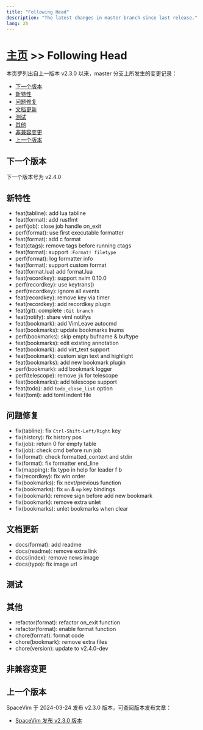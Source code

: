```yaml
---
title: "Following Head"
description: "The latest changes in master branch since last release."
lang: zh
---
```


# [主页](../) >> Following Head

本页罗列出自上一版本 v2.3.0 以来，master 分支上所发生的变更记录：

<!-- vim-markdown-toc GFM -->

- [下一个版本](#下一个版本)
- [新特性](#新特性)
- [问题修复](#问题修复)
- [文档更新](#文档更新)
- [测试](#测试)
- [其他](#其他)
- [非兼容变更](#非兼容变更)
- [上一个版本](#上一个版本)

<!-- vim-markdown-toc -->

## 下一个版本

下一个版本号为 v2.4.0

<!--
call SpaceVim#dev#followHEAD#update('cn')
-->
<!-- SpaceVim follow HEAD start -->
## 新特性

- feat(tabline): add lua tabline
- feat(format): add rustfmt
- perf(job): close job handle on_exit
- perf(format): use first executable formatter
- feat(format): add c format
- feat(ctags): remove tags before running ctags
- feat(format): support `:Format! filetype`
- perf(format): log formatter info
- feat(format): support custom format
- feat(format.lua) add format.lua
- feat(recordkey): support nvim 0.10.0
- perf(recordkey): use keytrans()
- perf(recordkey): ignore all events
- feat(recordkey): remove key via timer
- feat(recordkey): add recordkey plugin
- feat(git): complete `:Git branch`
- feat(notify): share viml notifys
- feat(bookmark): add VimLeave autocmd
- feat(bookmarks): update bookmarks lnums
- perf(bookmarks): skip empty bufname & buftype
- feat(bookmarks): edit existing annotation
- feat(bookmark): add virt_text support
- feat(bookmark): custom sign text and highlight
- feat(bookmarks): add new bookmark plugin
- perf(bookmark): add bookmark logger
- perf(telescope): remove `jk` for telescope
- feat(bookmarks): add telescope support
- feat(todo): add `todo_close_list` option
- feat(toml): add toml indent file

## 问题修复

- fix(tabline): fix `Ctrl-Shift-Left/Right` key
- fix(history): fix history pos
- fix(job): return 0 for empty table
- fix(job): check cmd before run job
- fix(format): check formatted_context and stdin
- fix(format): fix formatter end_line
- fix(mapping): fix typo in help for leader f b
- fix(recordkey): fix win order
- fix(bookmarks): fix next/previous function
- fix(bookmarks): fix `mn` & `mp` key bindings
- fix(bookmark): remove sign before add new bookmark
- fix(bookmark): remove extra unlet
- fix(bookmarks): unlet bookmarks when clear

## 文档更新

- docs(format): add readme
- docs(readme): remove extra link
- docs(index): remove news image
- docs(typo): fix image url

## 测试


## 其他

- refactor(format): refactor on_exit function
- refactor(format): enable format function
- chore(format): format code
- chore(bookmark): remove extra files
- chore(version): update to v2.4.0-dev

## 非兼容变更
<!-- SpaceVim follow HEAD end -->

## 上一个版本

SpaceVim 于 2024-03-24 发布 v2.3.0 版本，可查阅版本发布文章：

- [SpaceVim 发布 v2.3.0 版本](https://spacevim.org/SpaceVim-release-v2.3.0/)
